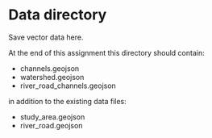 # Data directory
Save vector data here.

At the end of this assignment this directory should contain:

- channels.geojson
- watershed.geojson
- river_road_channels.geojson

in addition to the existing data files:
- study_area.geojson
- river_road.geojson
